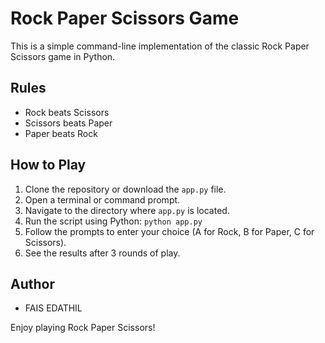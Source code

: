 # Rock Paper Scissors Game

This is a simple command-line implementation of the classic Rock Paper Scissors game in Python.

## Rules
- Rock beats Scissors
- Scissors beats Paper
- Paper beats Rock

## How to Play
1. Clone the repository or download the `app.py` file.
2. Open a terminal or command prompt.
3. Navigate to the directory where `app.py` is located.
4. Run the script using Python: `python app.py`
5. Follow the prompts to enter your choice (A for Rock, B for Paper, C for Scissors).
6. See the results after 3 rounds of play.

## Author
- FAIS EDATHIL

Enjoy playing Rock Paper Scissors!
